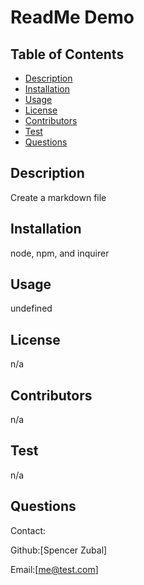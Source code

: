 # ReadMe Demo

  ## Table of Contents
  * [Description](#description)
  * [Installation](#installation)
  * [Usage](#usage)
  * [License](#license)
  * [Contributors](#contributors)
  * [Test](#test)
  * [Questions](#questions)
  
  ## Description
  Create a markdown file
  
  ## Installation 
  node, npm, and inquirer

  ## Usage 
  undefined
  
  ## License
  n/a
  
  ## Contributors
  n/a

  ## Test
  n/a

  ## Questions
  Contact:

  Github:[Spencer Zubal]
  
  Email:[me@test.com]


